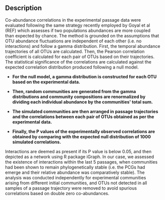 ## Description

Co-abundance correlations in the experimental passage data were evaluated following the same strategy recently employed by Goyal et al (REF) which assesses if two populations abundances are more coupled than expected by chance. The method is grounded on the assumptions that OTU abundance fluctuations are independent of each other (i.e. no interactions) and follow a gamma distribution. First, the temporal abundance trajectories of all OTUs are calculated. Then, the Pearson correlation coefficient is calculated for each pair of OTUs based on their trajectories. The statistical significance of the correlations are calculated against the expected correlation distribution produced following a null model. 

- **For the null model, a gamma distribution is constructed for each OTU based on the experimental data.**

- **Then, random communities are generated from the gamma distributions and community compositions are renormalized by dividing each individual abundance by the communities' total sum.** 

- **The simulated communities are then arranged in passage trajectories and the correlations between each pair of OTUs obtained as per the experimental data.**

- **Finally, the P values of the experimentally observed correlations are obtained by comparing with the expected null distribution of 1000 simulated correlations.**

Interactions are deemed as present if its P value is below 0.05, and then depicted as a network using R package iGraph. In our case, we assessed the existence of interactions within the last 5 passages, when communities had been shown to remain phylogenetically stable (i.e. the PCGs had emerge and their relative abundance was comparatively stable). The analysis was conducted independently for experimental communities arising from different initial communities, and OTUs not detected in all samples of a passage trajectory were removed to avoid spurious correlations based on double zero co-abundances.
